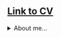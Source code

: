 ## [Link to CV](https://)  
 
<details><summary> About me... </summary>

<picture>
 <source media="(prefers-color-scheme: dark)" srcset="https://gamerwall.pro/uploads/posts/2022-03/1647364561_5-gamerwall-pro-p-realistichnii-piksel-art-krasivie-oboi-5.jpg">
 <source media="(prefers-color-scheme: light)" srcset="https://interfaceingame.com/wp-content/uploads/hollow-knight/hollow-knight-banner.jpg">
 <img alt="YOUR-ALT-TEXT" src="https://interfaceingame.com/wp-content/uploads/hollow-knight/hollow-knight-banner.jpg">
</picture>

# Topics
+ Brief info 
+ Technology stack
+ About me
+ Contacts
  
---

### Brief info
* name: **Valeryy**
* birth: **20.06.98**
* direction: **WEB-development(frontend)**
* experience: **1 year**
* english: **A2+**
* international passport: **yes**
* willing to relocate: **yes**

---

### Technology stack
* HTML5, CSS3, SASS
* JavaScript ES6
* GIT, GitHub
* VS Code, IntelliJ IDEA
* BEM 
* Adobe Photoshop, Figma

---

### About me

Hello everyone, my name is Valery and I am a qualified design engineer in the field of mechanical engineering. Graduated from BSTU "VOENMEH" in the city of St. Petersburg in the field of rocket science. However, since 2022, I have been working hard in the direction of software development. I started to show interest in programming from the 3rd year, modulating simple processes in the Matlab environment. After graduating from the university, I had and still have many programmer friends, so the opportunity to plunge into the IT world often turned up. 

Currently focused on front-end web development. On my own, thanks to YouTube and web tutorials, I studied technologies such as git, ide, css, sass, JS core. In February 2023, I learned about RS school from a friend. I plan to finish the 3rd stage of training in The Rolling Scopes and get a dream job - a job as a web developer, then level up to a full stack. In some future I plan to get a higher education in the field of artificial intelligence. However, this is already quite distant plans ...

---

### Contacts

* Email: ivsmcrew@gmail.com
* Telegram: @IVS_M
* VK: https://vk.com/son_of_korzh

---

<picture>
 <source media="(prefers-color-scheme: dark)" srcset="https://static-cdn.jtvnw.net/jtv_user_pictures/f316931b-ee90-48fe-8bf5-17845086f0e3-profile_banner-480.png">
 <source media="(prefers-color-scheme: light)" srcset="https://static-cdn.jtvnw.net/jtv_user_pictures/f316931b-ee90-48fe-8bf5-17845086f0e3-profile_banner-480.png">
 <img alt="YOUR-ALT-TEXT" src="https://static-cdn.jtvnw.net/jtv_user_pictures/f316931b-ee90-48fe-8bf5-17845086f0e3-profile_banner-480.png">
</picture>

> *Колизей — странное место. Одни там бьются насмерть, пока другие за этим наблюдают. В чём смысл этих тёмных обычаев?*
</details>
